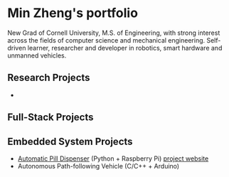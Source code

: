 # Min Zheng's portfolio
New Grad of Cornell University, M.S. of Engineering, with strong interest across the fields of computer science and mechanical engineering. 
Self-driven learner, researcher and developer in robotics, smart hardware and unmanned vehicles.

## Research Projects
* 

## Full-Stack Projects

## Embedded System Projects

* [Automatic Pill Dispenser](/Embedded_System_Auto_Pill_Dispenser) (Python + Raspberry Pi) [project website](http://bit.ly/2kgnpyR)
* Autonomous Path-following Vehicle (C/C++ + Arduino)
